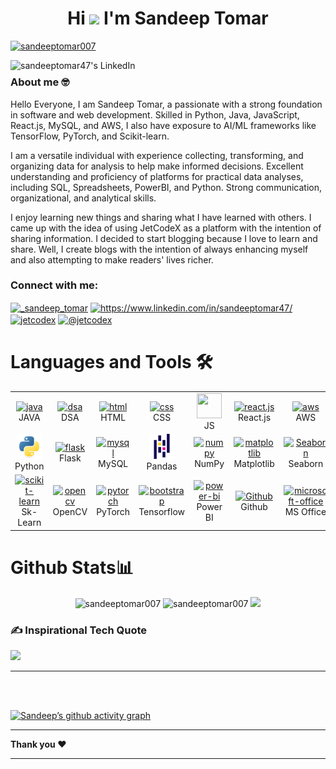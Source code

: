 <h1 align="center">Hi <img loading="lazy" src="https://raw.githubusercontent.com/iampavangandhi/iampavangandhi/master/gifs/Hi.gif" width= "28px"/> I'm Sandeep Tomar</h1><a href="#">

  <p align="left"> <img src="https://komarev.com/ghpvc/?username=sandeeptomar007&style=flat-square&label=Profile+Visitors&color=green" alt="sandeeptomar007" /> </p>

<p align="center">
<a href="https://www.linkedin.com/in/sandeeptomar47/">
    <img align = "left", alt="sandeeptomar47's LinkedIn" title="My LinkedIn Followers" src="https://img.shields.io/badge/LinkedIn-7k-blue?color=blue&label=LinkedIn&logo=linkedin&logoColor=white&style=for-the-badge" />
</a> </p>


<h1 align="center"></h1>


### About me 🤓

Hello Everyone, 
I am Sandeep Tomar, a passionate with a strong foundation in software and web development. Skilled in Python, Java, JavaScript, React.js, MySQL, and AWS, I also have exposure to AI/ML frameworks like TensorFlow, PyTorch, and Scikit-learn.

I am a versatile individual with experience collecting, transforming, and organizing data for analysis to help make informed decisions. Excellent understanding and proficiency of platforms for practical data analyses, including SQL, Spreadsheets, PowerBI, and Python. Strong communication, organizational, and analytical skills.

I enjoy learning new things and sharing what I have learned with others. I came up with the idea of using JetCodeX as a platform with the intention of sharing information. I decided to start blogging because I love to learn and share. Well, I create blogs with the intention of always enhancing myself and also attempting to make readers' lives richer.

<h3 align="left">Connect with me:</h3>
<p align="left">
<a href="https://twitter.com/_sandeep_tomar" target="blank"><img align="center" src="https://raw.githubusercontent.com/rahuldkjain/github-profile-readme-generator/master/src/images/icons/Social/twitter.svg" alt="_sandeep_tomar" height="30" width="40" /></a>
<a href="https://linkedin.com/in/sandeeptomar47/" target="blank"><img align="center" src="https://raw.githubusercontent.com/rahuldkjain/github-profile-readme-generator/master/src/images/icons/Social/linked-in-alt.svg" alt="https://www.linkedin.com/in/sandeeptomar47/" height="30" width="40" /></a>
<a href="https://instagram.com/jetcodex" target="blank"><img align="center" src="https://raw.githubusercontent.com/rahuldkjain/github-profile-readme-generator/master/src/images/icons/Social/instagram.svg" alt="jetcodex" height="30" width="40" /></a>
<a href="https://medium.com/@jetcodex" target="blank"><img align="center" src="https://raw.githubusercontent.com/rahuldkjain/github-profile-readme-generator/master/src/images/icons/Social/medium.svg" alt="@jetcodex" height="30" width="40" /></a>
</p>


# Languages and Tools 🛠

<table align="center">
  <tr> 
  <td align="center" width="96">
      <a href="#" >
        <img src="https://www.svgrepo.com/show/303388/java-4-logo.svg" width="48" height="48" alt="java" />
      </a>
      <br>JAVA
  </td>
  <td align="center" width="96">
      <a href="#">
        <img loading="lazy" src="https://www.svgrepo.com/show/486251/data-developmentscript-development.svg" alt="dsa" width="40" height="40"/>
      </a>
      <br>DSA
 </td> 
 <td align="center" width="96">
      <a href="#">
        <img loading="lazy" src="https://www.svgrepo.com/show/353884/html-5.svg" alt="html" width="40" height="40"/>
      </a>
      <br>HTML
</td>
<td align="center" width="96">
      <a href="#">
        <img loading="lazy" src="https://www.svgrepo.com/show/353623/css-3.svg" alt="css" width="40" height="40"/>
      </a>
      <br>CSS
</td>     
<td align="center" width="96">
      <a href="#">
        <img loading="lazy" src="https://www.svgrepo.com/show/373705/js-official.svg" width="40" height="40"/>
      </a>
      <br>JS
</td>
<td align="center" width="96">
      <a href="#">
        <img loading="lazy" src="https://www.svgrepo.com/show/503536/react.svg" alt="react.js" width="40" height="40"/>
      </a>
      <br>React.js
</td>
<td align="center" width="96">
      <a href="#">
        <img loading="lazy" src="https://www.svgrepo.com/show/448266/aws.svg" alt="aws" width="40" height="40"/>
      </a>
      <br>AWS
</td>
</tr>
  
<tr>
<td align="center" width="96">
     <a href="#" target="_blank">
      <img loading="lazy" src="https://raw.githubusercontent.com/devicons/devicon/master/icons/python/python-original.svg" alt="python" width="40" height="40"/>
    </a>
    <br/>Python
</td>
<td align="center" width="96">
      <a href="#">
        <img loading="lazy" src="https://hexmos.com/freedevtools/svg_icons/flask/flask-original-wordmark.svg" alt="flask" width="40" height="40"/>
      </a>
      <br>Flask
</td> 
<td align="center" width="96">
      <a href="#">
        <img loading="lazy" src="https://www.vectorlogo.zone/logos/mysql/mysql-icon.svg" alt="mysql" width="40" height="40"/>
      </a>
      <br>MySQL
</td>
<td align="center" width="96">
    <a href="#" target="_blank"> 
     <img loading="lazy" src="https://raw.githubusercontent.com/devicons/devicon/2ae2a900d2f041da66e950e4d48052658d850630/icons/pandas/pandas-original.svg" alt="pandas" width="40" height="40"/>
    </a>
    <br/> Pandas
</td>
<td align="center" width="96">
      <a href="#">
        <img loading="lazy" src="https://www.vectorlogo.zone/logos/numpy/numpy-icon.svg" alt="numpy" width="40" height="40"/>
      </a>
      <br>NumPy
</td>
<td align="center" width="96">
      <a href="#">
        <img loading="lazy" src="https://upload.wikimedia.org/wikipedia/commons/thumb/0/01/Created_with_Matplotlib-logo.svg/1024px-Created_with_Matplotlib-logo.svg.png" alt="matplotlib" width="40" height="40"/>
      </a>
      <br>Matplotlib
</td>
<td align="center" width="96">
      <a href="#">
        <img src="https://seaborn.pydata.org/_images/logo-mark-lightbg.svg" width="48" height="48" alt="Seaborn" />
      </a>
      <br>Seaborn
</td>
</tr>
  
<tr> 
<td align="center" width="96">
      <a href="#" >
        <img src="https://upload.wikimedia.org/wikipedia/commons/0/05/Scikit_learn_logo_small.svg" width="48" height="48" alt="scikit-learn" />
      </a>
      <br>Sk-Learn
</td>  
<td align="center" width="96">
      <a href="#">
        <img loading="lazy" src="https://www.vectorlogo.zone/logos/opencv/opencv-icon.svg" alt="opencv" alt="Google Data studio" width="40" height="40"/>
      </a>
      <br>OpenCV
</td>
<td align="center"  width="96">
      <a href="#">
        <img loading="lazy" src="https://www.vectorlogo.zone/logos/pytorch/pytorch-icon.svg" alt="pytorch" width="40" height="40"/>
      </a>
      <br>PyTorch
</td>
<td align="center" width="96">
      <a href="#">
        <img loading="lazy" src="https://www.vectorlogo.zone/logos/tensorflow/tensorflow-icon.svg" alt="bootstrap" width="40" height="40"/>
      </a>
      <br>Tensorflow
</td>
<td align="center" width="96">
      <a href="#">
        <img loading="lazy" src="https://www.vectorlogo.zone/logos/microsoft_powerbi/microsoft_powerbi-icon.svg" alt="power-bi" width="40" height="40"/>
      </a>
      <br>Power BI
</td> 
<td align="center" width="96">
      <a href="#">
        <img loading="lazy" src="https://www.svgrepo.com/show/512317/github-142.svg" alt="Github" width="40" height="40"/>
      </a>
      <br>Github
</td>
<td align="center" width="96">
      <a href="#">
        <img loading="lazy" src="https://www.vectorlogo.zone/logos/microsoft/microsoft-icon.svg" alt="microsoft-office" width="40" height="40"/>
      </a>
      <br>MS Office
</td>
</tr>
</table>
  

# Github Stats📊

<div align="center">
 <p>
  <img width="48%" src="https://github-readme-stats.vercel.app/api?username=sandeeptomar007&theme=merko&hide_border=false&include_all_commits=true&count_private=false"  alt="sandeeptomar007"  />
  <img width="48%" src="http://github-readme-streak-stats.herokuapp.com?user=sandeeptomar007&theme=merko&hide_border=false" alt="sandeeptomar007" />
  <img width="48%" src="https://github-readme-stats.vercel.app/api/top-langs?username=sandeeptomar007&theme=merko&hide_border=false&include_all_commits=true&count_private=false&layout=compact" />
  </p>
</div>


### ✍️ Inspirational Tech Quote
![](https://quotes-github-readme.vercel.app/api?type=horizontal&theme=merko)

---

<br/><br/>

[![Sandeep’s github activity graph](https://activity-graph.herokuapp.com/graph?username=sandeeptomar007&theme=dracula)](https://github.com/sandeeptomar007)

---

**Thank you ❤**
<hr/>



